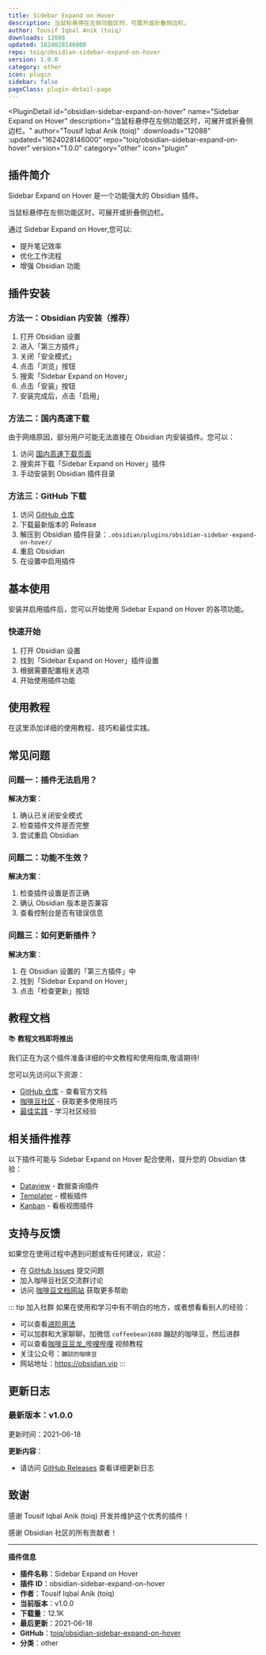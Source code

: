 ```yaml
---
title: Sidebar Expand on Hover
description: 当鼠标悬停在左侧功能区时，可展开或折叠侧边栏。
author: Tousif Iqbal Anik (toiq)
downloads: 12088
updated: 1624028146000
repo: toiq/obsidian-sidebar-expand-on-hover
version: 1.0.0
category: other
icon: plugin
sidebar: false
pageClass: plugin-detail-page
---
```


<PluginDetail
  id="obsidian-sidebar-expand-on-hover"
  name="Sidebar Expand on Hover"
  description="当鼠标悬停在左侧功能区时，可展开或折叠侧边栏。"
  author="Tousif Iqbal Anik (toiq)"
  :downloads="12088"
  :updated="1624028146000"
  repo="toiq/obsidian-sidebar-expand-on-hover"
  version="1.0.0"
  category="other"
  icon="plugin"
>

<!-- AUTO_GENERATED_START -->
## 插件简介

Sidebar Expand on Hover 是一个功能强大的 Obsidian 插件。

当鼠标悬停在左侧功能区时，可展开或折叠侧边栏。

通过 Sidebar Expand on Hover,您可以:

- 提升笔记效率
- 优化工作流程
- 增强 Obsidian 功能

<!-- AUTO_GENERATED_END -->

<!-- AUTO_GENERATED_START -->
## 插件安装

### 方法一：Obsidian 内安装（推荐）

1. 打开 Obsidian 设置
2. 进入「第三方插件」
3. 关闭「安全模式」
4. 点击「浏览」按钮
5. 搜索「Sidebar Expand on Hover」
6. 点击「安装」按钮
7. 安装完成后，点击「启用」

### 方法二：国内高速下载

由于网络原因，部分用户可能无法直接在 Obsidian 内安装插件。您可以：

1. 访问 [国内高速下载页面](/zh/documentation/obsidian-plugins-download.html)
2. 搜索并下载「Sidebar Expand on Hover」插件
3. 手动安装到 Obsidian 插件目录

### 方法三：GitHub 下载

1. 访问 [GitHub 仓库](https://github.com/toiq/obsidian-sidebar-expand-on-hover)
2. 下载最新版本的 Release
3. 解压到 Obsidian 插件目录：`.obsidian/plugins/obsidian-sidebar-expand-on-hover/`
4. 重启 Obsidian
5. 在设置中启用插件

## 基本使用

安装并启用插件后，您可以开始使用 Sidebar Expand on Hover 的各项功能。

### 快速开始

1. 打开 Obsidian 设置
2. 找到「Sidebar Expand on Hover」插件设置
3. 根据需要配置相关选项
4. 开始使用插件功能

<!-- AUTO_GENERATED_END -->

<!-- CUSTOM_CONTENT_START:tutorial -->
## 使用教程

在这里添加详细的使用教程、技巧和最佳实践。

<!-- CUSTOM_CONTENT_END:tutorial -->

<!-- SHARED_CONTENT_START -->
## 常见问题

### 问题一：插件无法启用？

**解决方案**：
1. 确认已关闭安全模式
2. 检查插件文件是否完整
3. 尝试重启 Obsidian

### 问题二：功能不生效？

**解决方案**：
1. 检查插件设置是否正确
2. 确认 Obsidian 版本是否兼容
3. 查看控制台是否有错误信息

### 问题三：如何更新插件？

**解决方案**：
1. 在 Obsidian 设置的「第三方插件」中
2. 找到「Sidebar Expand on Hover」
3. 点击「检查更新」按钮

## 教程文档

📚 **教程文档即将推出**

我们正在为这个插件准备详细的中文教程和使用指南,敬请期待!

您可以先访问以下资源：
- [GitHub 仓库](https://github.com/toiq/obsidian-sidebar-expand-on-hover) - 查看官方文档
- [咖啡豆社区](/zh/bases/) - 获取更多使用技巧
- [最佳实践](/zh/best-practices/) - 学习社区经验

## 相关插件推荐

以下插件可能与 Sidebar Expand on Hover 配合使用，提升您的 Obsidian 体验：

- [Dataview](/zh/plugins/dataview.html) - 数据查询插件
- [Templater](/zh/plugins/templater-obsidian.html) - 模板插件
- [Kanban](/zh/plugins/obsidian-kanban.html) - 看板视图插件

## 支持与反馈

如果您在使用过程中遇到问题或有任何建议，欢迎：

- 在 [GitHub Issues](https://github.com/toiq/obsidian-sidebar-expand-on-hover/issues) 提交问题
- 加入咖啡豆社区交流群讨论
- 访问 [咖啡豆文档网站](https://obsidian.vip) 获取更多帮助

::: tip 加入社群
如果在使用和学习中有不明白的地方，或者想看看别人的经验：
- 可以查看[进阶用法](/zh/advanced)
- 可以加群和大家聊聊，加微信 `coffeebean1688` 蹦跶的咖啡豆，然后进群
- 可以查看[咖啡豆豆龙_哔哩哔哩](https://space.bilibili.com/618777356) 视频教程
- 关注公众号：`蹦跶的咖啡豆`
- 网站地址：https://obsidian.vip
:::
<!-- SHARED_CONTENT_END -->

<!-- AUTO_GENERATED_START -->
## 更新日志

### 最新版本：v1.0.0

更新时间：2021-06-18

**更新内容**：
- 请访问 [GitHub Releases](https://github.com/toiq/obsidian-sidebar-expand-on-hover/releases) 查看详细更新日志

## 致谢

感谢 Tousif Iqbal Anik (toiq) 开发并维护这个优秀的插件！

感谢 Obsidian 社区的所有贡献者！

---

**插件信息**
- **插件名称**：Sidebar Expand on Hover
- **插件 ID**：obsidian-sidebar-expand-on-hover
- **作者**：Tousif Iqbal Anik (toiq)
- **当前版本**：v1.0.0
- **下载量**：12.1K
- **最后更新**：2021-06-18
- **GitHub**：[toiq/obsidian-sidebar-expand-on-hover](https://github.com/toiq/obsidian-sidebar-expand-on-hover)
- **分类**：other
<!-- AUTO_GENERATED_END -->

</PluginDetail>

